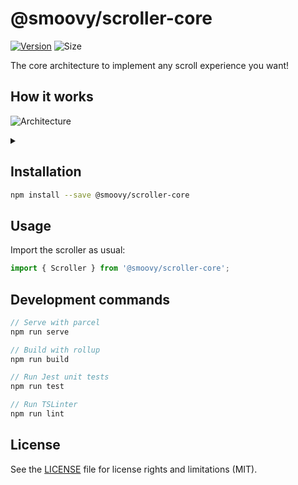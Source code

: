 # @smoovy/scroller-core
[![Version](https://flat.badgen.net/npm/v/@smoovy/scroller-core)](https://www.npmjs.com/package/@smoovy/scroller-core) ![Size](https://flat.badgen.net/bundlephobia/minzip/@smoovy/scroller-core)

The core architecture to implement any scroll experience you want!

## How it works
![Architecture](https://g.gravizo.com/source/scroller_core?https%3A%2F%2Fraw.githubusercontent.com%2Fdavideperozzi%2Fsmoovy%2Fmaster%2Fpackages%2Fscroller-core%2FREADME.md)

<details> 
<summary></summary>
scroller_core
  digraph G {
    ranksep=".5";
    rankdir="TB";

    subgraph cluster_triggers {
		    color=black;
        margin=10;
        dev[shape="octagon", label="Developer"]
        user[shape="octagon", label="User"]
    }

    input[label="Input \n (Mouse, touch, etc.)", shape="component"];
    transformer[label="Transformer", shape="component"];
    output[label="Output", shape="component"];
    virtPos[label="Virtual Position", shape="box"];
    outPos[label="Output Position", shape="box"];

    delta[label="Delta Δ", shape="box"];

    dev -> input [label="triggers"];
    user -> input [label="triggers"];

    input -> delta [label="emits"];
    delta -> virtPos [label="applies"];

    virt_changes[label="on changes"];
    virtPos -> virt_changes;
    virt_changes -> transformer [label="notifies"];

    out_changes[label="on changes"];
    outPos -> out_changes;
    out_changes -> output [label="notifies"];

    virtTransformComment[
        label="Transforms the virtual position. \n E.g. clamping values", 
        shape="underline", 
        fontcolor="gray", 
        color="gray"
    ];

    outTransformComment[
        label="Transforms the output position \n to the virtual position. \n E.g. animating values",
        shape="underline", 
        fontcolor="gray", 
        color="gray"
    ];

    virtTransform[label="virtualTransform()"];
    virtTransform -> virtTransformComment[dir="none", color="gray"];
    
    outTransform[label="outputTransform()"];
    outTransform -> outTransformComment[dir="none", color="gray"];

    virtTransform -> virtPos [label="receives & \n updates", dir="both"];
    outTransform -> outPos [label="receives & \n updates", dir="both"];

    transformer -> virtTransform;
    transformer -> outTransform;
}
scroller_core
</details>

## Installation
```sh
npm install --save @smoovy/scroller-core
```

## Usage
Import the scroller as usual:
```js
import { Scroller } from '@smoovy/scroller-core';
```

## Development commands
```js
// Serve with parcel
npm run serve

// Build with rollup
npm run build

// Run Jest unit tests
npm run test

// Run TSLinter
npm run lint
```

## License
See the [LICENSE](../../LICENSE) file for license rights and limitations (MIT).
